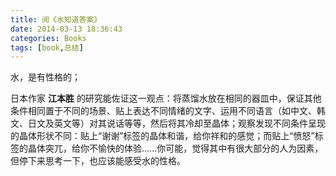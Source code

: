 ```yaml
---
title: 阅《水知道答案》
date: 2014-03-13 18:36:43
categories: Books
tags: [book,总结]
---
```

水，是有性格的；

日本作家 **江本胜** 的研究能佐证这一观点：将蒸馏水放在相同的器皿中，保证其他条件相同置于不同的场景、贴上表达不同情绪的文字、运用不同语言（如中文、韩文、日文及英文等）对其说话等等，然后将其冷却至晶体；观察发现不同条件呈现的晶体形状不同：贴上“谢谢”标签的晶体和谐，给你祥和的感觉；而贴上“愤怒”标签的晶体突兀，给你不愉快的体验......你可能，觉得其中有很大部分的人为因素，但停下来思考一下，也应该能感受水的性格。

